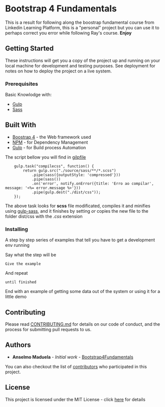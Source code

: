 # Bootstrap 4 Fundamentals

This is a result for following along the boostrap fundamental course from Linkedin Learning Platform, this is a "personal" project but you can use it to perhaps correct you error while following  Ray's course. **Enjoy**

## Getting Started

These instructions will get you a copy of the project up and running on your local machine for development and testing purposes. See deployment for notes on how to deploy the project on a live system.

### Prerequisites

Basic Knowlodge with:
* [Gulp](https://gulpjs.com/) 
* [Sass](https://sass-lang.com/documentation/file.SASS_REFERENCE.html)

## Built With

* [Boostrap 4](https://getbootstrap.com) - the Web framework used
* [NPM](https://www.npmjs.com/) - for Dependency Management
* [Gulp](https://github.com/gulpjs/gulp/blob/v3.9.1/docs/API.md) - for Build process Automation

The script bellow you will find in [gilpfile](gulpfile.js)
```
	gulp.task("compilecss", function() {
		return gulp.src("./source/sass/**/*.scss")
			.pipe(sass({outputStyle: 'compressed'}))
			.pipe(sass())
			.on('error', notify.onError({title: 'Erro ao compilar', message: '<%= error.message %>'}))
			.pipe(gulp.dest("./dist/css"));
	});
```
The above task looks for **scss** file modificated, compiles it and minifies using [gulp-sass](https://www.npmjs.com/package/gulp-sass), and it finishes by setting *or* copies the new file to the folder dist/css with the *.css* extension 

### Installing

A step by step series of examples that tell you have to get a development env running

Say what the step will be

```
Give the example
```

And repeat

```
until finished
```

End with an example of getting some data out of the system or using it for a little demo

## Contributing

Please read [CONTRIBUTING.md](https://gist.github.com/PurpleBooth/b24679402957c63ec426) for details on our code of conduct, and the process for submitting pull requests to us.

## Authors

* **Anselmo Maduela** - *Initial work* - [Bootstrap4Fundamentals](https://github.com/bootstrap4fundamentals)

You can also checkout the list of [contributors](https://github.com/AnselmoMaduela/bootstrap4fundamentals/graphs/contributors) who participated in this project.

## License

This project is licensed under the MIT License - click [here](https://rem.mit-license.org/) for details